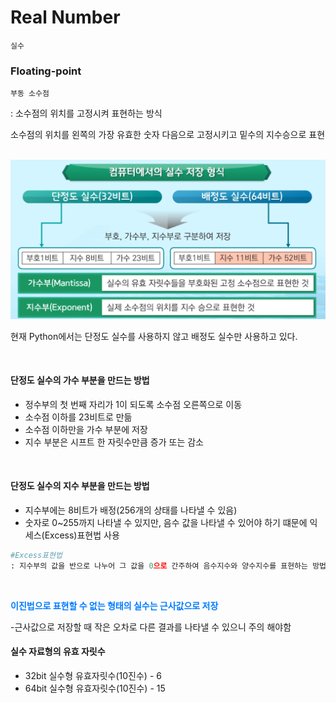 # Real Number

`실수`

### Floating-point

`부동 소수점`

 : 소수점의 위치를 고정시켜 표현하는 방식

소수점의 위치를 왼쪽의 가장 유효한 숫자 다음으로 고정시키고 밑수의 지수승으로 표현

<br>

<img src="../img/real_number_01.png" alt="real_number_01.png">

<br>

현재 Python에서는 단정도 실수를 사용하지 않고 배정도 실수만 사용하고 있다.

<br>

#### 단정도 실수의 가수 부분을 만드는 방법

- 정수부의 첫 번째 자리가 1이 되도록 소수점 오른쪽으로 이동
- 소수점 이하를 23비트로 만듦
- 소수점 이하만을 가수 부분에 저장
- 지수 부분은 시프트 한 자릿수만큼 증가 또는 감소

<br>

#### 단정도 실수의 지수 부분을 만드는 방법

- 지수부에는 8비트가 배정(256개의 상태를 나타낼 수 있음)
- 숫자로 0~255까지 나타낼 수 있지만, 음수 값을 나타낼 수 있어야 하기 떄문에 익세스(Excess)표현법 사용

```python
#Excess표현법
: 지수부의 값을 반으로 나누어 그 값을 0으로 간주하여 음수지수와 양수지수를 표현하는 방법
```

<br>

<span style="color:#007bff;font-weight:bold">이진법으로 표현할 수 없는 형태의 실수는 근사값으로 저장</span>

-근사값으로 저장할 때 작은 오차로 다른 결과를 나타낼 수 있으니 주의 해야함

#### 실수 자료형의 유효 자릿수

- 32bit 실수형 유효자릿수(10진수) - 6
- 64bit 실수형 유효자릿수(10진수) - 15
